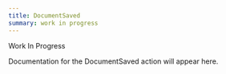 ```yaml
---
title: DocumentSaved
summary: work in progress
---
```


Work In Progress

Documentation for the DocumentSaved action will appear here.